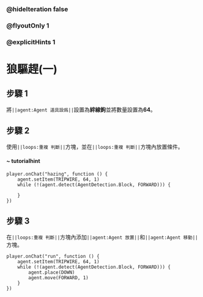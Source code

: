 ### @hideIteration false 
### @flyoutOnly 1
### @explicitHints 1


# 狼驅趕(一)

## 步驟 1
將``||agent:Agent 道具設爲||``設置為**絆線鉤**並將數量設置為**64**。

## 步驟 2
使用``||loops:重複 判斷||``方塊，並在``||loops:重複 判斷||``方塊內放置條件。

#### ~ tutorialhint

```blocks
player.onChat("hazing", function () {
    agent.setItem(TRIPWIRE, 64, 1)
    while (!(agent.detect(AgentDetection.Block, FORWARD))) {
    	
    }
})

``` 
## 步驟 3
在``||loops:重複 判斷||``方塊內添加``||agent:Agent 放置||``和``||agent:Agent 移動||``方塊。

```blocks
player.onChat("run", function () {
    agent.setItem(TRIPWIRE, 64, 1)
    while (!(agent.detect(AgentDetection.Block, FORWARD))) {
        agent.place(DOWN)
        agent.move(FORWARD, 1)
    }
})
``` 